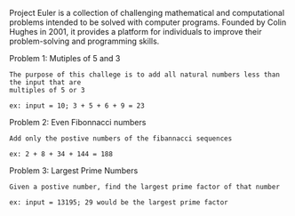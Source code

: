 Project Euler is a collection of challenging mathematical and computational problems intended to be solved with computer programs.
Founded by Colin Hughes in 2001, it provides a platform for individuals to improve their problem-solving and programming skills.

Problem 1: Mutiples of 5 and 3 

    The purpose of this challege is to add all natural numbers less than the input that are   
    multiples of 5 or 3 
    
    ex: input = 10; 3 + 5 + 6 + 9 = 23

Problem 2: Even Fibonnacci numbers 

    Add only the postive numbers of the fibannacci sequences 

    ex: 2 + 8 + 34 + 144 = 188
    
Problem 3: Largest Prime Numbers 

    Given a postive number, find the largest prime factor of that number 

    ex: input = 13195; 29 would be the largest prime factor

    

